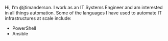 Hi, I’m @jtimanderson. I work as an IT Systems Engineer and am interested in all things automation. Some of the languages I have used to automate IT infrastructures at scale include:

- PowerShell
- Ansible

<!---
jtimanderson/jtimanderson is a ✨ special ✨ repository because its `README.md` (this file) appears on your GitHub profile.
You can click the Preview link to take a look at your changes.
--->
